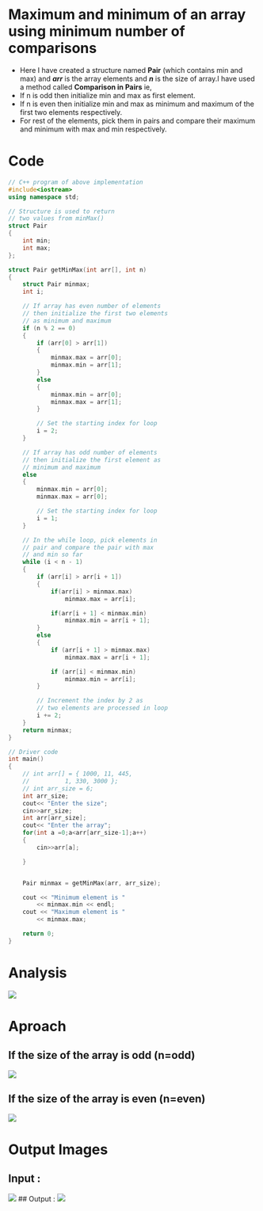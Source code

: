 # Maximum and minimum of an array using minimum number of comparisons

 - Here I have created a structure named **Pair** (which contains min and max) and  ***arr*** is the array elements  and ***n*** is the size of array.I have used a method called **Comparison in Pairs**  ie,
 - If n is odd then initialize min and max as first element. 
 - If n is even then initialize min and max as minimum and maximum of the first two elements respectively. 
- For rest of the elements, pick them in pairs and compare their maximum and minimum with max and min respectively.
# Code 
```cpp
// C++ program of above implementation
#include<iostream>
using namespace std;

// Structure is used to return
// two values from minMax()
struct Pair
{
	int min;
	int max;
};

struct Pair getMinMax(int arr[], int n)
{
	struct Pair minmax;
	int i;

	// If array has even number of elements
	// then initialize the first two elements
	// as minimum and maximum
	if (n % 2 == 0)
	{
		if (arr[0] > arr[1])
		{
			minmax.max = arr[0];
			minmax.min = arr[1];
		}
		else
		{
			minmax.min = arr[0];
			minmax.max = arr[1];
		}

		// Set the starting index for loop
		i = 2;
	}

	// If array has odd number of elements
	// then initialize the first element as
	// minimum and maximum
	else
	{
		minmax.min = arr[0];
		minmax.max = arr[0];

		// Set the starting index for loop
		i = 1;
	}

	// In the while loop, pick elements in
	// pair and compare the pair with max
	// and min so far
	while (i < n - 1)
	{
		if (arr[i] > arr[i + 1])
		{
			if(arr[i] > minmax.max)
				minmax.max = arr[i];

			if(arr[i + 1] < minmax.min)
				minmax.min = arr[i + 1];
		}
		else
		{
			if (arr[i + 1] > minmax.max)
				minmax.max = arr[i + 1];

			if (arr[i] < minmax.min)
				minmax.min = arr[i];
		}

		// Increment the index by 2 as
		// two elements are processed in loop
		i += 2;
	}
	return minmax;
}

// Driver code
int main()
{
	// int arr[] = { 1000, 11, 445,
	//			1, 330, 3000 };
	// int arr_size = 6;
	int arr_size;
	cout<< "Enter the size";
	cin>>arr_size;
	int arr[arr_size];
	cout<< "Enter the array";
	for(int a =0;a<arr[arr_size-1];a++)
    {
        cin>>arr[a];

    }


	Pair minmax = getMinMax(arr, arr_size);

	cout << "Minimum element is "
		<< minmax.min << endl;
	cout << "Maximum element is "
		<< minmax.max;

	return 0;
}
```






# Analysis
<img src="https://github.com/akrish4/DSA/blob/main/dsa-cp-2/ARRAYS-Min_%26_Max/image1.PNG" alternate="input">

# Aproach 
## If the size of the array is odd (n=odd)
<img src="https://github.com/akrish4/DSA/blob/main/dsa-cp-2/ARRAYS-Min_%26_Max/image2.PNG" alternate="input">

## If the size of the array is even (n=even)
<img src="https://github.com/akrish4/DSA/blob/main/dsa-cp-2/ARRAYS-Min_%26_Max/image3.PNG" alternate="input">

# Output Images 
## Input :
<img src="https://github.com/akrish4/DSA/blob/main/dsa-cp-2/ARRAYS-Min_%26_Max/input.PNG" alternate="input">
## Output :
<img src="https://github.com/akrish4/DSA/blob/main/dsa-cp-2/ARRAYS-Min_%26_Max/output.PNG" alternate="input">

